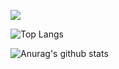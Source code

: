 <p><img class="dcimg" src="https://discord.c99.nl/widget/theme-3/606472364271599621.png?&radius=25&force_format=png"></p>

![Top Langs](https://github-readme-stats.vercel.app/api/top-langs/?username=rexwu1104&langs_count=8&theme=synthwave)

![Anurag's github stats](https://github-readme-stats.vercel.app/api?username=rexwu1104&show_icons=true&theme=synthwave)
